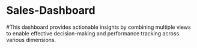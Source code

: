 # Sales-Dashboard
#This dashboard provides actionable insights by combining multiple views to enable effective decision-making and performance tracking across various dimensions.
